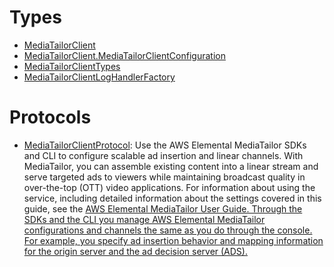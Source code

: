 # Types

  - [MediaTailorClient](/aws-sdk-swift/reference/0.x/AWSMediaTailor/MediaTailorClient)
  - [MediaTailorClient.MediaTailorClientConfiguration](/aws-sdk-swift/reference/0.x/AWSMediaTailor/MediaTailorClient_MediaTailorClientConfiguration)
  - [MediaTailorClientTypes](/aws-sdk-swift/reference/0.x/AWSMediaTailor/MediaTailorClientTypes)
  - [MediaTailorClientLogHandlerFactory](/aws-sdk-swift/reference/0.x/AWSMediaTailor/MediaTailorClientLogHandlerFactory)

# Protocols

  - [MediaTailorClientProtocol](/aws-sdk-swift/reference/0.x/AWSMediaTailor/MediaTailorClientProtocol):
    Use the AWS Elemental MediaTailor SDKs and CLI to configure scalable ad insertion and linear channels. With MediaTailor, you can assemble existing content into a linear stream and serve targeted ads to viewers while maintaining broadcast quality in over-the-top (OTT) video applications. For information about using the service, including detailed information about the settings covered in this guide, see the <a href="https://docs.aws.amazon.com/mediatailor/latest/ug/">AWS Elemental MediaTailor User Guide. Through the SDKs and the CLI you manage AWS Elemental MediaTailor configurations and channels the same as you do through the console. For example, you specify ad insertion behavior and mapping information for the origin server and the ad decision server (ADS).
